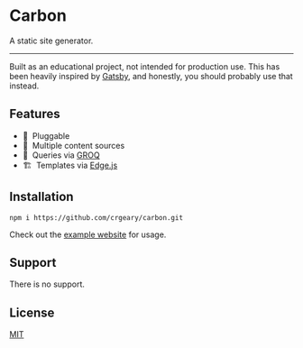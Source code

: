 # Carbon

A static site generator.

---

Built as an educational project, not intended for production use. This has been heavily inspired by [Gatsby](https://www.gatsbyjs.org/), and honestly, you should probably use that instead.

## Features

-   🔌&nbsp; Pluggable
-   📄&nbsp; Multiple content sources
-   🔎&nbsp; Queries via [GROQ](https://sanity-io.github.io/GROQ/)
-   🏗&nbsp; Templates via [Edge.js](https://edge.adonisjs.com/)

## Installation

```
npm i https://github.com/crgeary/carbon.git
```

Check out the [example website](https://github.com/crgeary/carbon-www) for usage.

## Support

There is no support.

## License

[MIT](LICENSE)
